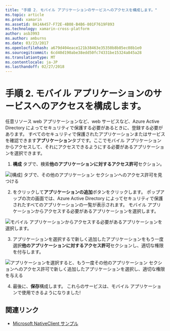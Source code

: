 ```yaml
---
title: "手順 2. モバイル アプリケーションのサービスへのアクセスを構成します。"
ms.topic: article
ms.prod: xamarin
ms.assetid: 8A14A457-F72E-4B08-B4B6-801F7619F893
ms.technology: xamarin-cross-platform
author: asb3993
ms.author: amburns
ms.date: 03/23/2017
ms.openlocfilehash: a679d404eace121b38463e35350b8b85ec08b1e0
ms.sourcegitcommit: 6cd40d190abe38edd50fc74331be15324a845a28
ms.translationtype: MT
ms.contentlocale: ja-JP
ms.lasthandoff: 02/27/2018
---
```

# <a name="step-2-configure-service-access-for-mobile-application"></a>手順 2. モバイル アプリケーションのサービスへのアクセスを構成します。

任意リソース web アプリケーションなど、web サービスなど、Azure Active Directory によってセキュリティで保護する必要があるときに、登録する必要があります。 すべてのセキュリティで保護されたアプリケーションまたはサービスを確認できます**アプリケーション**タブです。ここでモバイル アプリケーションからアクセスして、それにアクセスできるようにする必要があるアプリケーションを選択できます。

1. **構成** タブで、検索**他のアプリケーションに対するアクセス許可**セクション。

  ![](configure-images/2.1-configure.png "[構成] タブで、その他のアプリケーション セクションへのアクセス許可を見つける")

2.  をクリックして**アプリケーションの追加**ボタンをクリックします。 ポップアップの次の画面では、Azure Active Directory によってセキュリティで保護されたすべてのアプリケーションの一覧が表示されます。 モバイル アプリケーションからアクセスする必要があるアプリケーションを選択します。

  ![](configure-images/2.2-add-application.png "モバイル アプリケーションからアクセスする必要があるアプリケーションを選択します。")

3. アプリケーションを選択するで新しく追加したアプリケーションをもう一度選択**他のアプリケーションに対するアクセス許可**セクションし、適切な権限を付与します。

  ![](configure-images/2.3-permissions.png "アプリケーションを選択すると、もう一度その他のアプリケーション セクションへのアクセス許可で新しく追加したアプリケーションを選択し、適切な権限を与える")

4. 最後に、**保存**構成します。 これらのサービスは、モバイル アプリケーションで使用できるようになりました!



## <a name="related-links"></a>関連リンク

- [Microsoft NativeClient サンプル](https://github.com/AzureADSamples/NativeClient-MultiTarget-DotNet)
